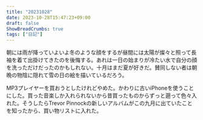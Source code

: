 ```yaml
---
title: "20231028"
date: 2023-10-28T15:47:23+09:00
draft: false
ShowBreadCrumbs: true
tags: ["日記"]
---
```


朝には雨が降っていよいよ冬のような顔をするが昼間には太陽が燦々と照って長袖を着て出掛けてきたのを後悔する。あれは一日の始まりが冷たい水で自分の顔を洗っただけだったのかもしれない。十月はまだ夏が好きだ。賛同しない者は朝晩の物陰に隠れて雪の日の絵を描いているだろう。

MP3プレイヤーを買おうとしたけれどやめた。かわりに古いiPhoneを使うことにした。買った音楽しか入れられないから昔買ったものからずっと遡って色々入れた。そうしたらTrevor Pinnockの新しいアルバムがこの九月に出ていたことを知ったから、買い物リストに入れた。
